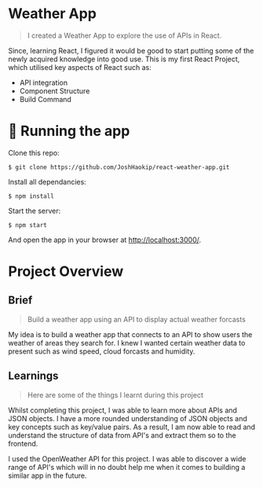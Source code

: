 # Weather App

> I created a Weather App to explore the use of APIs in React.

Since, learning React, I figured it would be good to start putting some of the newly acquired knowledge into good use. This is my first React Project, which utilised key aspects of React such as:

- API integration
- Component Structure
- Build Command

# :running: Running the app

Clone this repo:

```
$ git clone https://github.com/JoshHaokip/react-weather-app.git

```

Install all dependancies:

```
$ npm install
```

Start the server:

```
$ npm start
```

And open the app in your browser at <http://localhost:3000/>.

# Project Overview

## Brief

> Build a weather app using an API to display actual weather forcasts

My idea is to build a weather app that connects to an API to show users the weather of areas they search for. I knew I wanted certain weather data to present such as wind speed, cloud forcasts and humidity.

## Learnings

> Here are some of the things I learnt during this project

Whilst completing this project, I was able to learn more about APIs and JSON objects. I have a more rounded understanding of JSON objects and key concepts such as key/value pairs. As a result, I am now able to read and understand the structure of data from API's and extract them so to the frontend.

I used the OpenWeather API for this project. I was able to discover a wide range of API's which will in no doubt help me when it comes to building a similar app in the future.
